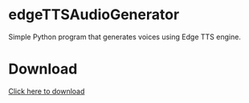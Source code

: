 # edgeTTSAudioGenerator
Simple Python program that generates voices using Edge TTS engine.

# Download

[Click here to download](https://github.com/ils94/edgeTTSAudioGenerator/releases/download/release/ETTS.zip)
